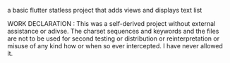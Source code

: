 a basic flutter statless project that adds views and displays text list

WORK DECLARATION : This was a self-derived project without external assistance or adivse. The charset sequences and keywords and the files are not to be used for second testing or distribution or reinterpretation or misuse of any kind how or when so ever intercepted. I have never allowed it.
